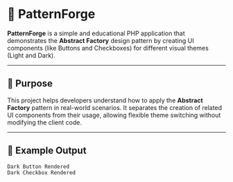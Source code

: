 # 🧱 PatternForge

**PatternForge** is a simple and educational PHP application that demonstrates the **Abstract Factory** design pattern by creating UI components (like Buttons and Checkboxes) for different visual themes (Light and Dark).

---

## 🎯 Purpose

This project helps developers understand how to apply the **Abstract Factory** pattern in real-world scenarios. It separates the creation of related UI components from their usage, allowing flexible theme switching without modifying the client code.

---

## 🧪 Example Output

```bash
Dark Button Rendered
Dark Checkbox Rendered
